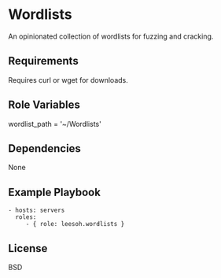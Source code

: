 Wordlists
=========

An opinionated collection of wordlists for fuzzing and cracking.

Requirements
------------

Requires curl or wget for downloads.

Role Variables
--------------

wordlist_path = '~/Wordlists'

Dependencies
------------

None

Example Playbook
----------------

    - hosts: servers
      roles:
         - { role: leesoh.wordlists }

License
-------

BSD

